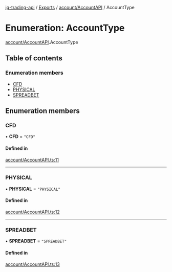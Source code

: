 [ig-trading-api](../README.md) / [Exports](../modules.md) / [account/AccountAPI](../modules/account_AccountAPI.md) / AccountType

# Enumeration: AccountType

[account/AccountAPI](../modules/account_AccountAPI.md).AccountType

## Table of contents

### Enumeration members

- [CFD](account_AccountAPI.AccountType.md#cfd)
- [PHYSICAL](account_AccountAPI.AccountType.md#physical)
- [SPREADBET](account_AccountAPI.AccountType.md#spreadbet)

## Enumeration members

### CFD

• **CFD** = `"CFD"`

#### Defined in

[account/AccountAPI.ts:11](https://github.com/bennycode/ig-trading-api/blob/f7fd8d0/src/account/AccountAPI.ts#L11)

---

### PHYSICAL

• **PHYSICAL** = `"PHYSICAL"`

#### Defined in

[account/AccountAPI.ts:12](https://github.com/bennycode/ig-trading-api/blob/f7fd8d0/src/account/AccountAPI.ts#L12)

---

### SPREADBET

• **SPREADBET** = `"SPREADBET"`

#### Defined in

[account/AccountAPI.ts:13](https://github.com/bennycode/ig-trading-api/blob/f7fd8d0/src/account/AccountAPI.ts#L13)
